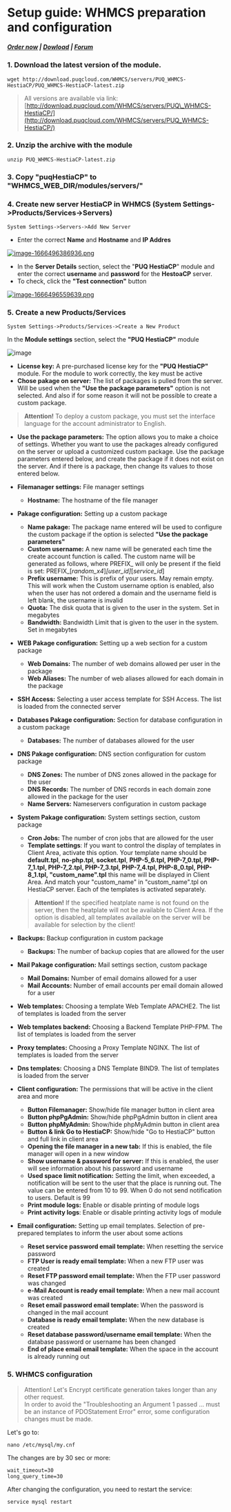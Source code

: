 # Setup guide: WHMCS preparation and configuration

#####  [Order now](https://puqcloud.com/index.php?rp=/store/whmcs-module-hestiacp) | [Dowload](https://download.puqcloud.com/WHMCS/servers/PUQ_WHMCS-HestiaCP/) | [Forum](https://forum.puqcloud.com/viewforum.php?f=12)

### 1. Download the latest version of the module.

```
wget http://download.puqcloud.com/WHMCS/servers/PUQ_WHMCS-HestiaCP/PUQ_WHMCS-HestiaCP-latest.zip 
```

>All versions are available via link: [http://download.puqcloud.com/WHMCS/servers/PUQ\_WHMCS-HestiaCP/](http://download.puqcloud.com/WHMCS/servers/PUQ_WHMCS-HestiaCP/)

### 2. Unzip the archive with the module

```
unzip PUQ_WHMCS-HestiaCP-latest.zip
```

### 3. Copy "puqHestiaCP" to "WHMCS\_WEB\_DIR/modules/servers/"

### 4. Create new server HestiaCP in WHMCS (System Settings-&gt;Products/Services-&gt;Servers)

```
System Settings->Servers->Add New Server
```

- Enter the correct **Name** and **Hostname** and **IP Addres**

[![image-1666496386936.png](https://doc.puq.info/uploads/images/gallery/2022-10/scaled-1680-/image-1666496386936.png)](https://doc.puq.info/uploads/images/gallery/2022-10/image-1666496386936.png)

- In the **Server Details** section, select the "**PUQ HestiaCP**" module and enter the correct **username** and **password** for the **HestoaCP** server.
- To check, click the **"Test connection"** button

[![image-1666496559639.png](https://doc.puq.info/uploads/images/gallery/2022-10/scaled-1680-/image-1666496559639.png)](https://doc.puq.info/uploads/images/gallery/2022-10/image-1666496559639.png)

### 5. Create a new Products/Services

```
System Settings->Products/Services->Create a New Product
```

In the **Module settings** section, select the **"PUQ HestiaCP"** module

![image](https://user-images.githubusercontent.com/81689153/223430825-d92d96dc-d542-4548-8082-962be05b0fdd.png)

- **License key:** A pre-purchased license key for the **"PUQ HestiaCP"** module. For the module to work correctly, the key must be active
- **Chose pakage on server:** The list of packages is pulled from the server. Will be used when the **"Use the package parameters"** option is not selected. And also if for some reason it will not be possible to create a custom package. 
>**Attention!** To deploy a custom package, you must set the interface language for the account administrator to English.
- **Use the package parameters:** The option allows you to make a choice of settings. Whether you want to use the packages already configured on the server or upload a customized custom package. Use the package parameters entered below, and create the package if it does not exist on the server. And if there is a package, then change its values to those entered below. 
- **Filemanager settings:** File manager settings  
    
    - **Hostname:** The hostname of the file manager
- **Pakage configuration:** Setting up a custom package  
    
    - **Name pakage:** The package name entered will be used to configure the custom package if the option is selected **"Use the package parameters"**
    - **Custom username:** A new name will be generated each time the create account function is called.
The custom name will be generated as follows, where PREFIX_ will only be present if the field is set: PREFIX_[*random_x4*]_[*user_id*]_[*service_id*]
    - **Prefix username:** This is prefix of your users. May remain empty. This will work when the Custom username option is enabled, also when the user has not ordered a domain and the username field is left blank, the username is invalid
    - **Quota:** The disk quota that is given to the user in the system. Set in megabytes
    - **Bandwidth:** Bandwidth Limit that is given to the user in the system. Set in megabytes
- **WEB Pakage configuration:** Setting up a web section for a custom package 
    - **Web Domains:** The number of web domains allowed per user in the package
    - **Web Aliases:** The number of web aliases allowed for each domain in the package
- **SSH Access:** Selecting a user access template for SSH Access. The list is loaded from the connected server
- **Databases Pakage configuration:** Section for database configuration in a custom package 
    - **Databases:** The number of databases allowed for the user
- **DNS Pakage configuration:** DNS section configuration for custom package 
    - **DNS Zones:** The number of DNS zones allowed in the package for the user
    - **DNS Records:** The number of DNS records in each domain zone allowed in the package for the user
    - **Name Servers:** Nameservers configuration in custom package
- **System Pakage configuration:** System settings section, custom package 
    - **Cron Jobs:** The number of cron jobs that are allowed for the user
    - **Template settings**: If you want to control the display of templates in Client Area, activate this option. Your template name should be **default.tpl**, **no-php.tpl**, **socket.tpl**, **PHP-5\_6.tpl, PHP-7\_0.tpl, PHP-7\_1.tpl, PHP-7\_2.tpl, PHP-7\_3.tpl, PHP-7\_4.tpl, PHP-8\_0.tpl, PHP-8\_1.tpl, "custom\_name".tpl** this name will be displayed in Client Area. And match your "custom\_name" in "custom\_name".tpl on HestiaCP server. Each of the templates is activated separately. 
    >**Attention!** If the specified heatplate name is not found on the server, then the heatplate will not be available to Client Area. If the option is disabled, all templates available on the server will be available for selection by the client!
- **Backups:** Backup configuration in custom package 
    - **Backups:** The number of backup copies that are allowed for the user
- **Mail Pakage configuration:** Mail settings section, custom package 
    - **Mail Domains:** Number of email domains allowed for a user
    - **Mail Accounts:** Number of email accounts per email domain allowed for a user
- **Web templates:** Choosing a template Web Template APACHE2. The list of templates is loaded from the server
- **Web templates backend:** Choosing a Backend Template PHP-FPM. The list of templates is loaded from the server
- **Proxy templates:** Choosing a Proxy Template NGINX. The list of templates is loaded from the server  
- **Dns templates:** Choosing a DNS Template BIND9. The list of templates is loaded from the server  
- **Client configuration:** The permissions that will be active in the client area and more  
    - **Button Filemanager:** Show/hide file manager button in client area  
    - **Button phpPgAdmin:** Show/hide phpPgAdmin button in client area
    - **Button phpMyAdmin:** Show/hide phpMyAdmin button in client area  
    - **Button & link Go to HestiaCP:** Show/hide "Go to HestiaCP" button and full link in client area  
    - **Opening the file manager in a new tab:** If this is enabled, the file manager will open in a new window
    - **Show username & password for server:** If this is enabled, the user will see information about his password and username
    - **Used space limit notification:** Setting the limit, when exceeded, a notification will be sent to the user that the place is running out. The value can be entered from 10 to 99. When 0 do not send notification to users. Default is 99  
    - **Print module logs:** Enable or disable printing of module logs  
    - **Print activity logs**: Enable or disable printing activity logs of module
- **Email configuration:** Setting up email templates. Selection of pre-prepared templates to inform the user about some actions  
    - **Reset service password email template:** When resetting the service password  
    - **FTP User is ready email template:** When a new FTP user was created  
    - **Reset FTP password email template:** When the FTP user password was changed  
    - **e-Mail Account is ready email template:** When a new mail account was created  
    - **Reset email password email template:** When the password is changed in the mail account  
    - **Database is ready email template:** When the new database is created  
    - **Reset database password/username email template:** When the database password or username has been changed  
    - **End of place email email template:** When the space in the account is already running out  

### 5. WHMCS configuration

>Attention! Let's Encrypt certificate generation takes longer than any other request.  
In order to avoid the "Troubleshooting an Argument 1 passed ... must be an instance of PDOStatement Error" error, some configuration changes must be made.

Let's go to:

```
nano /etc/mysql/my.cnf
```

The changes are by 30 sec or more:

```
wait_timeout=30
long_query_time=30
```

After changing the configuration, you need to restart the service:

```
service mysql restart
```
